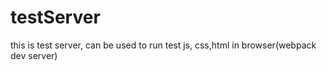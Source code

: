 # testServer
this is test server, can be used to run test js, css,html in browser(webpack dev server)
